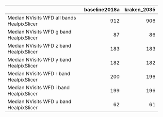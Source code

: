 |                                            |   baseline2018a |   kraken_2035 |
|:-------------------------------------------|----------------:|--------------:|
| Median NVisits WFD all bands HealpixSlicer |             912 |           906 |
| Median NVisits WFD g band HealpixSlicer    |              87 |            86 |
| Median NVisits WFD z band HealpixSlicer    |             183 |           183 |
| Median NVisits WFD y band HealpixSlicer    |             182 |           182 |
| Median NVisits WFD r band HealpixSlicer    |             200 |           196 |
| Median NVisits WFD i band HealpixSlicer    |             199 |           196 |
| Median NVisits WFD u band HealpixSlicer    |              62 |            61 |
